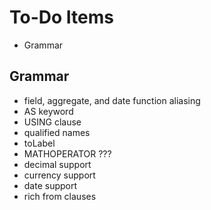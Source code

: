 To-Do Items
===========

 * Grammar

Grammar
-------

 * field, aggregate, and date function aliasing
 * AS keyword
 * USING clause
 * qualified names
 * toLabel
 * MATHOPERATOR ???
 * decimal support
 * currency support
 * date support
 * rich from clauses
